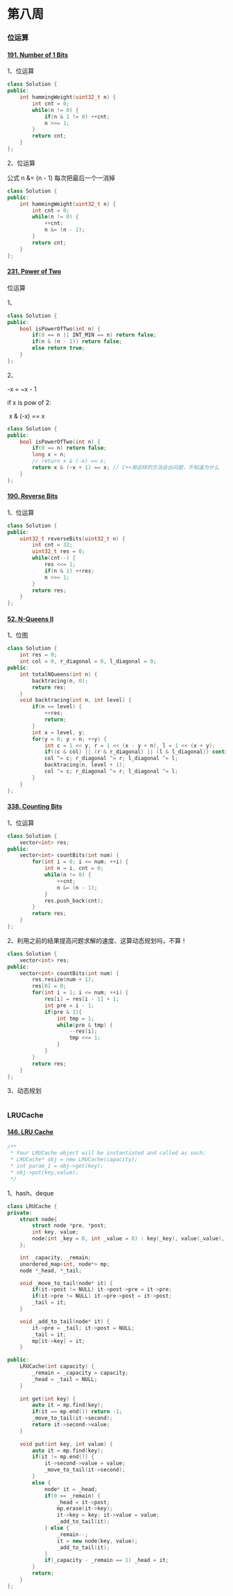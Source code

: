 # 第八周

### 位运算

#### [191. Number of 1 Bits](https://leetcode-cn.com/problems/number-of-1-bits/)

1、位运算

```C++
class Solution {
public:
    int hammingWeight(uint32_t n) {
        int cnt = 0;
        while(n != 0) {
            if(n & 1 != 0) ++cnt;
            n >>= 1;
        }
        return cnt;
    }
};
```

2、位运算

公式 n &= (n - 1) 每次把最后一个一消掉

```C++
class Solution {
public:
    int hammingWeight(uint32_t n) {
        int cnt = 0;
        while(n != 0) {
            ++cnt;
            n &= (n - 1);
        }
        return cnt;
    }
};
```

#### [231. Power of Two](https://leetcode-cn.com/problems/power-of-two/)

位运算

1、

```C++
class Solution {
public:
    bool isPowerOfTwo(int n) {
        if(0 == n || INT_MIN == n) return false;
        if(n & (n - 1)) return false;
        else return true;
    }
};
```

2、

-x = ~x - 1

if x is pow of 2: 

​	x & (-x) == x

```C++
class Solution {
public:
    bool isPowerOfTwo(int n) {
        if(0 == n) return false;
        long x = n;
        // return x & (-x) == x;
        return x & (~x + 1) == x; // C++用这样的方法会出问题，不知道为什么
    }
};
```



#### [190. Reverse Bits](https://leetcode-cn.com/problems/reverse-bits/)

1、位运算

```C++
class Solution {
public:
    uint32_t reverseBits(uint32_t n) {
        int cnt = 32;
        uint32_t res = 0;
        while(cnt--) {
            res <<= 1;
            if(n & 1) ++res;
            n >>= 1;
        }
        return res;
    }
};
```

#### [52. N-Queens II](https://leetcode-cn.com/problems/n-queens-ii/)

1、位图

```C++
class Solution {
    int res = 0;
    int col = 0, r_diagonal = 0, l_diagonal = 0;
public:
    int totalNQueens(int n) {
        backtracing(n, 0);
        return res;
    }
    void backtracing(int n, int level) {
        if(n == level) {
            ++res;
            return;
        }
        int x = level, y;
        for(y = 0; y < n; ++y) {
            int c = 1 << y, r = 1 << (x - y + n), l = 1 << (x + y);
            if((c & col) || (r & r_diagonal) || (l & l_diagonal)) continue; //r = 1 << (abs(x - y)); xxx
            col ^= c; r_diagonal ^= r; l_diagonal ^= l;
            backtracing(n, level + 1);
            col ^= c; r_diagonal ^= r; l_diagonal ^= l;
        }
    }
};
```

#### [338. Counting Bits](https://leetcode-cn.com/problems/counting-bits/)

1、位运算

```C++
class Solution {
    vector<int> res;
public:
    vector<int> countBits(int num) {
        for(int i = 0; i <= num; ++i) { 
            int n = i, cnt = 0;
            while(n != 0) {
                ++cnt;
                n &= (n - 1);
            }
            res.push_back(cnt);
        }
        return res;
    }
};
```

2、利用之前的结果提高问题求解的速度、这算动态规划吗，不算！

```C++
class Solution {
    vector<int> res;
public:
    vector<int> countBits(int num) {
        res.resize(num + 1);
        res[0] = 0;
        for(int i = 1; i <= num; ++i) { 
            res[i] = res[i - 1] + 1;
            int pre = i - 1;
            if(pre & 1){
                int tmp = 1;
                while(pre & tmp) {
                    --res[i];
                    tmp <<= 1;
                }
            }
        }
        return res;
    }
};
```

3、动态规划

```C++

```



### LRUCache

#### [146. LRU Cache](https://leetcode-cn.com/problems/lru-cache/)

```C++
/**
 * Your LRUCache object will be instantiated and called as such:
 * LRUCache* obj = new LRUCache(capacity);
 * int param_1 = obj->get(key);
 * obj->put(key,value);
 */
```

1、hash、deque

```C++
class LRUCache {
private:
    struct node{
        struct node *pre, *post;
        int key, value;
        node(int _key = 0, int _value = 0) : key(_key), value(_value), pre(NULL), post(NULL) {}
    };

    int _capacity, _remain;
    unordered_map<int, node*> mp;
    node *_head, *_tail;

    void _move_to_tail(node* it) {
        if(it->post != NULL) it->post->pre = it->pre;
        if(it->pre != NULL) it->pre->post = it->post;
        _tail = it;
    }

    void _add_to_tail(node* it) {
        it->pre = _tail; it->post = NULL;
        _tail = it;
        mp[it->key] = it;
    }

public:
    LRUCache(int capacity) {
        _remain = _capacity = capacity;
        _head = _tail = NULL;
    }
    
    int get(int key) {
        auto it = mp.find(key);
        if(it == mp.end()) return -1;
        _move_to_tail(it->second);
        return it->second->value;
    }
    
    void put(int key, int value) {
        auto it = mp.find(key);
        if(it != mp.end()) {
            it->second->value = value;
            _move_to_tail(it->second);
        }
        else {
            node* it = _head;
            if(0 == _remain) {
                _head = it->post;
                mp.erase(it->key);
                it->key = key; it->value = value;
                _add_to_tail(it);
            } else {
                _remain--;
                it = new node(key, value);
                _add_to_tail(it);
            }
            if(_capacity - _remain == 1) _head = it;
        }
        return;
    }
};
```


